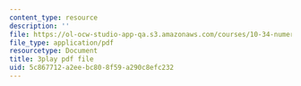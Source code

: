 ```yaml
---
content_type: resource
description: ''
file: https://ol-ocw-studio-app-qa.s3.amazonaws.com/courses/10-34-numerical-methods-applied-to-chemical-engineering-fall-2015/5c867712a2eebc808f59a290c8efc232_8kPUI5HoVxg.pdf
file_type: application/pdf
resourcetype: Document
title: 3play pdf file
uid: 5c867712-a2ee-bc80-8f59-a290c8efc232
---
```

